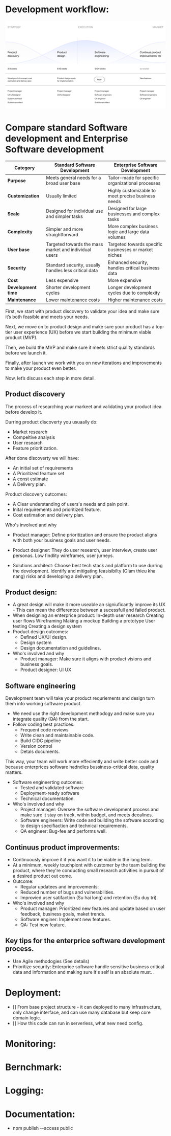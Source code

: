 # Development workflow:
![alt text](/imgs/soft-ware-development-time-line.png)

# Compare standard Software development and Enterprise Software development
| Category                   | Standard Software Development | Enterprise Software Development |
|----------------------------|------------------------------|---------------------------------|
| **Purpose**                | Meets general needs for a broad user base | Tailor-made for specific organizational processes |
| **Customization**          | Usually limited              | Highly customizable to meet precise business needs |
| **Scale**                  | Designed for individual use and simpler tasks | Designed for large businesses and complex tasks |
| **Complexity**             | Simpler and more straightforward | More complex business logic and large data volumes |
| **User base**              | Targeted towards the mass market and individual users | Targeted towards specific businesses or market niches |
| **Security**               | Standard security, usually handles less critical data | Enhanced security, handles critical business data |
| **Cost**                   | Less expensive               | More expensive |
| **Development time**       | Shorter development cycles   | Longer development cycles due to complexity |
| **Maintenance**            | Lower maintenance costs      | Higher maintenance costs |

First, we start with product discovery to validate your idea and make sure it’s both feasible and meets your needs.

Next, we move on to product design and make sure your product has a top-tier user experience (UX) before we start building the minimum viable product (MVP).

Then, we build the MVP and make sure it meets strict quality standards before we launch it.

Finally, after launch we work with you on new iterations and improvements to make your product even better.

Now, let’s discuss each step in more detail.

## Product discovery
The process of researching your markeet and validating your product idea before develop it.

Durring product discoverty you usuaally do:
- Market research
- Compeltive analysis
- User research
- Feature prioritization.

After done discoverty we will have:
- An initial set of requirements
- A Prioritized fearture set
- A const estimate
- A Delivery plan.

Product discovery outcomes:
- A Clear understanding of users's needs and pain point.
- Inital requirements and prioritized feature.
- Cost estimation and delivery plan.

Who's involved and why
- Product manager: Define prioritization and ensure the product aligns with both your business goals and user needs.

- Product designer: They do user research, user interview, create user personas. Low findlity wireframes, user jurneys.

- Solutions architect: Choose best tech stack and platform to use durring the development. Identify and mitigating feasisibilty (Giam thieu kha nang) risks and developing a delivery plan.

## Product design:
- A great design will make it more useable an signiuficantly improve its UX - This can mean the differentce between a sucessfull and failed product.
- When designing an enterprice product:
  In-depth user research
  Creating user flows
  Wireframing
  Making a mockup
  Building a prototype
  User testing
  Creating a design system
- Product design outcomes:
  - Defined UX/UI design.
  - Design system
  - Design documentation and guidelines.
- Who's involved and why
  - Product manager: Make sure it aligns with product visions and business goals.
  - Product designer: UI UX

## Software engineering
Development team will take your product requriements and design turn them into working software product.

- We need use the right development methodogy and make sure you integrate quality (QA) from the start.
- Follow coding best practices.
  + Frequent code reviews
  + Write clean and maintainable code.
  + Build CIDC pipeline
  + Version control
  + Detals documents.

This way,  your team will work more effeciently and write better code and because enterprices software hadndles bussiness-critical data, quality matters.
- Software engineerting outcomes:
  + Tested and validated software
  + Deployment-ready software
  + Technical documentation.
- Who's involved and why
  + Project manager: Oversee the software development process and make sure it stay on track, within budget, and meets deealines.
  + Software engineers: Write code and building the software according to design specifiaction and technical requirements.
  + QA engineer: Bug-fee and performs well.

## Continuus product improverments:
- Continuously improve it if you want it to be viable in the long term.
- At a minimum, weekly touchpiont with customer by the team building the product, where they're conducting small research activities in pursuit of a desired product out come.
- Outcome:
  + Regular updatees and improvements:
  + Reduced number of bugs and vulnerabilities.
  + Improvied user satifaction (Su hai long) and retention (Su duy tri).
- Who's involved and why
  + Product manager: Prioritized new features and update based on user feedback, business goals, maket trends.
  + Software enginer: Implement new features.
  + QA: Test new feature.

## Key tips for the enterprice software development process.
- Use Agile methodogies (See details)
- Prioritize security: Enterprice software handle sensitive business critical data and information and making sure it's self is an absolute must. 
.
# Deployment:
- [] From base project structure - it can deployed to many infrastructure, only change interface, and can use many database but keep core domain logic.
- [] How this code can run in serverless, what new need config.
# Monitoring:
# Bernchmark:
# Logging:
# Documentation:
- npm publish --access public
